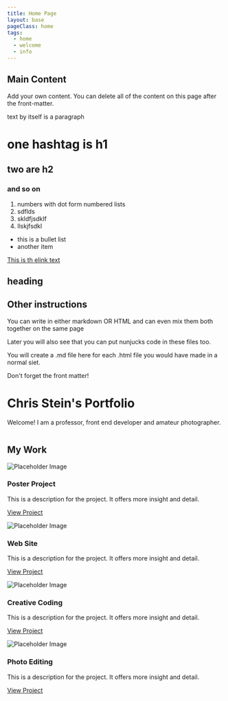 ```yaml
---
title: Home Page
layout: base
pageClass: home
tags:
  - home
  - welcome
  - info
---
```

<h2 class="mainHeading">Main Content</h2>
<section class="content">
  <p>Add your own content. You can delete all of the content on this page after the front-matter.</p>
</section>

text by itself is a paragraph

# one hashtag is h1
## two are h2
### and so on

1. numbers with dot form numbered lists
1. sdflds
1. skldfjsdklf
3. llskjfsdkl

- this is a bullet list
- another item

[This is th elink text](http://google.com)

<div class="intro">
    <h2>heading</h2>
</div>

## Other instructions

You can write in either markdown OR HTML and can even mix them both together on the same page

Later you will also see that you can put nunjucks code in these files too.

You will create a .md file here for each .html file you would have made in a normal siet.

Don't forget the front matter!

<h1>Chris Stein's Portfolio</h1>
  <div class="intro">
    <p>Welcome! I am a professor, front end developer and amateur photographer.</p>
  </div>

  <div class="img"><img src="/images/npm.png" alt=""></div>

  <section class="projects card-container">
  <h2 class="project-title">My Work</h2>
    <div class="project card">
      <div class="project-image"><img src="https://unsplash.it/250/250" alt="Placeholder Image" />
  </div>
      <h3 class="project-title">Poster Project</h3>
      <p class="project-description">This is a description for the project. It offers more insight and detail.</p>
      <p class="project-link">
        <a href="/poster.html">View Project</a>
      </p>
    </div>
    <div class="project card">
      <div class="project-image"><img src="https://unsplash.it/250/250" alt="Placeholder Image" /></div>
      <h3 class="project-title">Web Site</h3>
      <p class="project-description">This is a description for the project. It offers more insight and detail.</p>
      <p class="project-link">
        <a href="/web.html">View Project</a>
      </p>
    </div>
    <div class="project card ">
      <div class="project-image"><img src="https://unsplash.it/250/250" alt="Placeholder Image" /></div>
      <h3 class="project-title">Creative Coding</h3>
      <p class="project-description">This is a description for the project. It offers more insight and detail.</p>
      <p class="project-link">
        <a href="/creative-coding.html">View Project</a>
      </p>
    </div>
    <div class="project card">
      <div class="project-image"><img src="https://unsplash.it/250/250" alt="Placeholder Image" /></div>
      <h3 class="project-title">Photo Editing</h3>
      <p class="project-description">This is a description for the project. It offers more insight and detail.</p>
      <p class="project-link">
        <a href="/photo-edit.html">View Project</a>
      </p>
    </div>
  </section>
